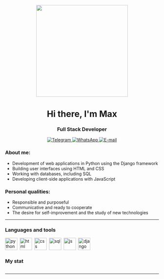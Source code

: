 <div id="header" align="center">
    <img src="https://media.giphy.com/media/Qo2dupDib32rkTY4hX/giphy.gif" width="300"/><h1>Hi there, I'm  Max </h1>
    <h3>Full Stack Developer</h3>
</div>

<div id="socials" align="center">
<a href="telegram-url">
    <img src="https://img.shields.io/badge/Telegram-blue?style=for-the-badge&logo=telegram&logoColor=white" alt="Telegram"/>
  </a>
    <a href="linkedin-url">
    <img src="https://img.shields.io/badge/WhatsApp-blue?style=for-the-badge&logo=whatsapp&logoColor=white" alt="WhatsApp"/>
  </a>
  <a href="twitter-url">
    <img src="https://img.shields.io/badge/Gmail-blue?style=for-the-badge&logo=gmail&logoColor=white" alt="E-mail"/>
  </a>
</div>

### About me:
-  Development of web applications in Python using the Django framework
-  Building user interfaces using HTML and CSS
-  Working with databases, including SQL
-  Developing client-side applications with JavaScript
### Personal qualities:
-  Responsible and purposeful
-  Communicative and ready to cooperate
-  The desire for self-improvement and the study of new technologies
---

### Languages and tools

<img src="https://cdn.jsdelivr.net/gh/devicons/devicon/icons/python/python-original.svg" title="python" width="40" height="40"/>&nbsp;
<img src="https://cdn.jsdelivr.net/gh/devicons/devicon/icons/html5/html5-original.svg" title="html" width="40" height="40"/>&nbsp;
<img src="https://cdn.jsdelivr.net/gh/devicons/devicon/icons/css3/css3-original.svg" title="css" width="40" height="40"/>&nbsp;
<img src="https://cdn.jsdelivr.net/gh/devicons/devicon/icons/postgresql/postgresql-original.svg" title="sql" width="40" height="40"/>&nbsp;
<img src="https://cdn.jsdelivr.net/gh/devicons/devicon/icons/javascript/javascript-original.svg" title="js" width="40" height="40"/>&nbsp;
<img src="https://cdn.jsdelivr.net/gh/devicons/devicon/icons/django/django-plain.svg" title="django" width="40" height="40"/>&nbsp;

### My stat

<div id="stat" align="left">
<img src="https://komarev.com/ghpvc/?username=JustProMax&style=flat-square&color=blue" alt=""/>
</div>

---





<!--
**JustProMax/JustProMax** is a ✨ _special_ ✨ repository because its `README.md` (this file) appears on your GitHub profile.

Here are some ideas to get you started:

- 🔭 I’m currently working on ...
- 🌱 I’m currently learning ...
- 👯 I’m looking to collaborate on ...
- 🤔 I’m looking for help with ...
- 💬 Ask me about ...
- 📫 How to reach me: ...
- 😄 Pronouns: ...
- ⚡ Fun fact: ...

<div id="stat" align="left">
<img src="https://img.shields.io/github/stars/JustProMax/JustProMax?style=social" width="107" height="23" https://komarev.com/ghpvc/?username=JustProMax&style=flat-square&color=blue></a>
</div>
-->
